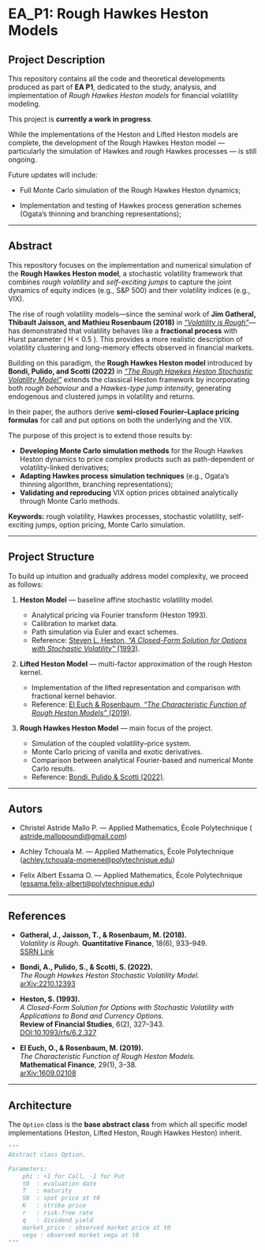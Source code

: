 #  EA_P1: Rough Hawkes Heston Models  

##  Project Description  
This repository contains all the code and theoretical developments produced as part of **EA P1**, dedicated to the study, analysis, and implementation of *Rough Hawkes Heston models* for financial volatility modeling.  

This project is **currently a work in progress**.

While the implementations of the Heston and Lifted Heston models are complete, the development of the Rough Hawkes Heston model — particularly the simulation of Hawkes and rough Hawkes processes — is still ongoing.

Future updates will include:

- Full Monte Carlo simulation of the Rough Hawkes Heston dynamics;

- Implementation and testing of Hawkes process generation schemes (Ogata’s thinning and branching representations);

---

##  Abstract  
This repository focuses on the implementation and numerical simulation of the **Rough Hawkes Heston model**, a stochastic volatility framework that combines *rough volatility* and *self-exciting jumps* to capture the joint dynamics of equity indices (e.g., S&P 500) and their volatility indices (e.g., VIX).  

The rise of rough volatility models—since the seminal work of **Jim Gatheral, Thibault Jaisson, and Mathieu Rosenbaum (2018)** in [*“Volatility is Rough”*](https://papers.ssrn.com/sol3/papers.cfm?abstract_id=3014764)—has demonstrated that volatility behaves like a **fractional process** with Hurst parameter \( H < 0.5 \). This provides a more realistic description of volatility clustering and long-memory effects observed in financial markets.  

Building on this paradigm, the **Rough Hawkes Heston model** introduced by **Bondi, Pulido, and Scotti (2022)** in [*“The Rough Hawkes Heston Stochastic Volatility Model”*](https://arxiv.org/abs/2210.12393) extends the classical Heston framework by incorporating both *rough behaviour* and a *Hawkes-type jump intensity*, generating endogenous and clustered jumps in volatility and returns.  

In their paper, the authors derive **semi-closed Fourier–Laplace pricing formulas** for call and put options on both the underlying and the VIX.  

The purpose of this project is to extend those results by:  
- **Developing Monte Carlo simulation methods** for the Rough Hawkes Heston dynamics to price complex products such as path-dependent or volatility-linked derivatives;  
- **Adapting Hawkes process simulation techniques** (e.g., Ogata’s thinning algorithm, branching representations);  
- **Validating and reproducing** VIX option prices obtained analytically through Monte Carlo methods.  

**Keywords:** rough volatility, Hawkes processes, stochastic volatility, self-exciting jumps, option pricing, Monte Carlo simulation.  

---

##  Project Structure  

To build up intuition and gradually address model complexity, we proceed as follows:  

1. **Heston Model** — baseline affine stochastic volatility model.  
   - Analytical pricing via Fourier transform (Heston 1993).  
   - Calibration to market data.  
   - Path simulation via Euler and exact schemes.  
   - Reference: [Steven L. Heston, *“A Closed-Form Solution for Options with Stochastic Volatility”* (1993)](https://doi.org/10.1093/rfs/6.2.327).  

2. **Lifted Heston Model** — multi-factor approximation of the rough Heston kernel.  
   - Implementation of the lifted representation and comparison with fractional kernel behavior.  
   - Reference: [El Euch & Rosenbaum, *“The Characteristic Function of Rough Heston Models”* (2019)](https://arxiv.org/abs/1609.02108).  

3. **Rough Hawkes Heston Model** — main focus of the project.  
   - Simulation of the coupled volatility–price system.  
   - Monte Carlo pricing of vanilla and exotic derivatives.  
   - Comparison between analytical Fourier-based and numerical Monte Carlo results.  
   - Reference: [Bondi, Pulido & Scotti (2022)](https://arxiv.org/abs/2210.12393).  


---
## Autors 

- Christel Astride Mallo P. — Applied Mathematics, École Polytechnique ( astride.mallopoundi@gmail.com)

- Achley Tchouala M. — Applied Mathematics, École Polytechnique (achley.tchouala-momene@polytechnique.edu)

- Felix Albert Essama O. — Applied Mathematics, École Polytechnique (essama.felix-albert@polytechnique.edu)

---

##  References  

- **Gatheral, J., Jaisson, T., & Rosenbaum, M. (2018).**  
  *Volatility is Rough.* **Quantitative Finance**, 18(6), 933–949.  
  [SSRN Link](https://papers.ssrn.com/sol3/papers.cfm?abstract_id=3014764)  

- **Bondi, A., Pulido, S., & Scotti, S. (2022).**  
  *The Rough Hawkes Heston Stochastic Volatility Model.*  
  [arXiv:2210.12393](https://arxiv.org/abs/2210.12393)  

- **Heston, S. (1993).**  
  *A Closed-Form Solution for Options with Stochastic Volatility with Applications to Bond and Currency Options.*  
  **Review of Financial Studies**, 6(2), 327–343.  
  [DOI:10.1093/rfs/6.2.327](https://doi.org/10.1093/rfs/6.2.327)  

- **El Euch, O., & Rosenbaum, M. (2019).**  
  *The Characteristic Function of Rough Heston Models.*  
  **Mathematical Finance**, 29(1), 3–38.  
  [arXiv:1609.02108](https://arxiv.org/abs/1609.02108)

---

##  Architecture  

The `Option` class is the **base abstract class** from which all specific model implementations (Heston, Lifted Heston, Rough Hawkes Heston) inherit.  

```python
"""
Abstract class Option.

Parameters:
    phi : +1 for Call, -1 for Put
    t0  : evaluation date
    T   : maturity
    S0  : spot price at t0
    K   : strike price
    r   : risk-free rate
    q   : dividend yield
    market_price : observed market price at t0
    vega : observed market vega at t0
"""

